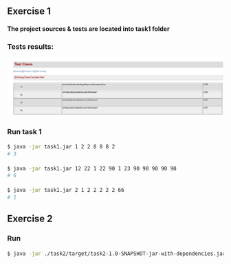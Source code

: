 ## Exercise 1

#### The project sources & tests are located into task1 folder


### Tests results:
![](./docs/task1_testcases.png)

### Run task 1
```bash
$ java -jar task1.jar 1 2 2 8 8 8 2
# 3

$ java -jar task1.jar 12 22 1 22 90 1 23 90 90 90 90 90
# 6

$ java -jar task1.jar 2 1 2 2 2 2 2 66
# 1
```


## Exercise 2
### Run
```bash
$ java -jar ./task2/target/task2-1.0-SNAPSHOT-jar-with-dependencies.jar -createUser -fn='FirstName' -ln='LastName' -un='UserName'

```


